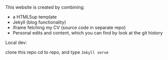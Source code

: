 This website is created by combining:

- a HTML5up template
- Jekyll (blog functionality)
- iframe fetching my CV (source code in separate repo)
- Personal edits and content, which you can find by look at the git history

Local dev:

clone this repo
cd to repo, and type `Jekyll serve`